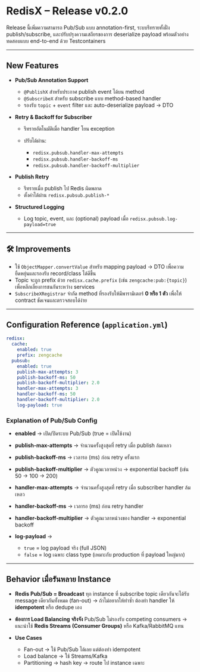 # RedisX – Release v0.2.0 


Release นี้เพิ่มความสามารถ Pub/Sub แบบ annotation-first, ระบบรีทรายทั้งฝั่ง publish/subscribe, และปรับปรุงความเสถียรของการ deserialize payload พร้อมตัวอย่างทดสอบแบบ end-to-end ด้วย Testcontainers

---

##  New Features

* **Pub/Sub Annotation Support**

    * `@PublishX` สำหรับประกาศ publish event ได้บน method
    * `@SubscribeX` สำหรับ subscribe แบบ method-based handler
    * รองรับ `topic` + `event` filter และ auto-deserialize payload → DTO

* **Retry & Backoff for Subscriber**

    * รีทรายอัตโนมัติเมื่อ handler โยน exception
    * ปรับได้ผ่าน:

        * `redisx.pubsub.handler-max-attempts`
        * `redisx.pubsub.handler-backoff-ms`
        * `redisx.pubsub.handler-backoff-multiplier`

* **Publish Retry**

    * รีทรายเมื่อ publish ไป Redis ผิดพลาด
    * ตั้งค่าได้ผ่าน `redisx.pubsub.publish-*`

* **Structured Logging**

    * Log topic, event, และ (optional) payload เมื่อ `redisx.pubsub.log-payload=true`

---

## 🛠 Improvements

* ใช้ `ObjectMapper.convertValue` สำหรับ mapping payload → DTO เพื่อความยืดหยุ่นและรองรับ record/class ได้ดีขึ้น
* Topic จะถูก prefix ด้วย `redisx.cache.prefix` (เช่น `zengcache:pub:{topic}`) เพื่อหลีกเลี่ยงการชนกันระหว่าง services
* `SubscribeXRegistrar` จำกัด method ที่รองรับให้มีพารามิเตอร์ **0 หรือ 1 ตัว** เพื่อให้ contract ชัดเจนและตรวจสอบได้ง่าย

---

##  Configuration Reference (`application.yml`)

```yaml
redisx:
  cache:
    enabled: true
    prefix: zengcache
  pubsub:
    enabled: true
    publish-max-attempts: 3
    publish-backoff-ms: 50
    publish-backoff-multiplier: 2.0
    handler-max-attempts: 3
    handler-backoff-ms: 50
    handler-backoff-multiplier: 2.0
    log-payload: true
```

### Explanation of Pub/Sub Config

* **enabled** → เปิด/ปิดระบบ Pub/Sub (true = เปิดใช้งาน)
* **publish-max-attempts** → จำนวนครั้งสูงสุดที่ retry เมื่อ publish ล้มเหลว
* **publish-backoff-ms** → เวลารอ (ms) ก่อน retry ครั้งแรก
* **publish-backoff-multiplier** → ตัวคูณเวลาหน่วง → exponential backoff (เช่น 50 → 100 → 200)
* **handler-max-attempts** → จำนวนครั้งสูงสุดที่ retry เมื่อ subscriber handler ล้มเหลว
* **handler-backoff-ms** → เวลารอ (ms) ก่อน retry handler
* **handler-backoff-multiplier** → ตัวคูณเวลาหน่วงของ handler → exponential backoff
* **log-payload** →

    * `true` = log payload จริง (full JSON)
    * `false` = log เฉพาะ class type (เหมาะกับ production ที่ payload ใหญ่มาก)

---

##  Behavior เมื่อรันหลาย Instance

* **Redis Pub/Sub = Broadcast**
  ทุก instance ที่ subscribe topic เดียวกันจะได้รับ message เดียวกันทั้งหมด (fan-out)
  → ถ้าไม่อยากให้ทำซ้ำ ต้องทำ handler ให้ **idempotent** หรือ dedupe เอง

* **ต้องการ Load Balancing จริงจัง**
  Pub/Sub ไม่รองรับ competing consumers
  → แนะนำใช้ **Redis Streams (Consumer Groups)** หรือ Kafka/RabbitMQ แทน

* **Use Cases**

    * Fan-out → ใช้ Pub/Sub ได้เลย แต่ต้องทำ idempotent
    * Load balance → ใช้ Streams/Kafka
    * Partitioning → hash key → route ไป instance เฉพาะ
